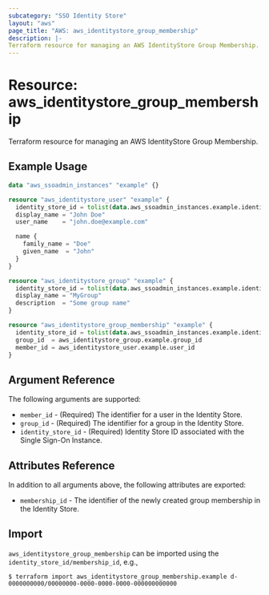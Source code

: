 ```yaml
---
subcategory: "SSO Identity Store"
layout: "aws"
page_title: "AWS: aws_identitystore_group_membership"
description: |-
Terraform resource for managing an AWS IdentityStore Group Membership.
---
```


# Resource: aws_identitystore_group_membership

Terraform resource for managing an AWS IdentityStore Group Membership.

## Example Usage

```terraform
data "aws_ssoadmin_instances" "example" {}

resource "aws_identitystore_user" "example" {
  identity_store_id = tolist(data.aws_ssoadmin_instances.example.identity_store_ids)[0]
  display_name = "John Doe"
  user_name    = "john.doe@example.com"

  name {
    family_name = "Doe"
    given_name  = "John"
  }
}

resource "aws_identitystore_group" "example" {
  identity_store_id = tolist(data.aws_ssoadmin_instances.example.identity_store_ids)[0]
  display_name = "MyGroup"
  description  = "Some group name"
}

resource "aws_identitystore_group_membership" "example" {
  identity_store_id = tolist(data.aws_ssoadmin_instances.example.identity_store_ids)[0]
  group_id  = aws_identitystore_group.example.group_id
  member_id = aws_identitystore_user.example.user_id
}
```

## Argument Reference

The following arguments are supported:

* `member_id` - (Required) The identifier for a user in the Identity Store.
* `group_id` - (Required)  The identifier for a group in the Identity Store.
* `identity_store_id` - (Required) Identity Store ID associated with the Single Sign-On Instance.

## Attributes Reference

In addition to all arguments above, the following attributes are exported:

* `membership_id` - The identifier of the newly created group membership in the Identity Store.

## Import

`aws_identitystore_group_membership` can be imported using the `identity_store_id/membership_id`, e.g.,

```
$ terraform import aws_identitystore_group_membership.example d-0000000000/00000000-0000-0000-0000-000000000000
```
